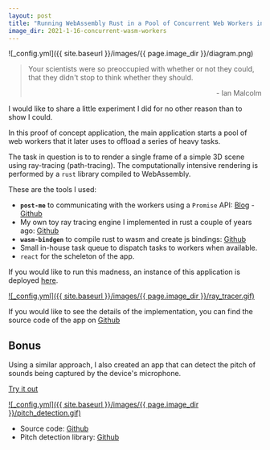 ```yaml
---
layout: post
title: "Running WebAssembly Rust in a Pool of Concurrent Web Workers in JavaScript"
image_dir: 2021-1-16-concurrent-wasm-workers
---
```

![_config.yml]({{ site.baseurl }}/images/{{ page.image_dir }}/diagram.png)

>
> Your scientists were so preoccupied with whether or not they could, that they didn't stop to think whether they should.
> 
> <p align="right">- Ian Malcolm</p>
>

I would like to share a little experiment I did for no other reason than to show I could.

In this proof of concept application, the main application starts a pool of web workers that it later uses to offload a series of heavy tasks.

The task in question is to to render a single frame of a simple 3D scene using ray-tracing (path-tracing). The computationally intensive rendering is performed by a `rust` library compiled to WebAssembly.

These are the tools I used:
- __`post-me`__ to communicating with the workers using a `Promise` API: [Blog](https://alesgenova.github.io/introducing-post-me/) - [Github](https://github.com/alesgenova/post-me)
- My own toy ray tracing engine I implemented in rust a couple of years ago: [Github](https://github.com/alesgenova/ray-tracer)
- __`wasm-bindgen`__ to compile rust to wasm and create js bindings: [Github](https://github.com/rustwasm/wasm-bindgen)
- Small in-house task queue to dispatch tasks to workers when available.
- `react` for the scheleton of the app.

If you would like to run this madness, an instance of this application is deployed [here](https://alesgenova.github.io/ray-tracer-app/).

[![_config.yml]({{ site.baseurl }}/images/{{ page.image_dir }}/ray_tracer.gif)](https://alesgenova.github.io/ray-tracer-app/)

If you would like to see the details of the implementation, you can find the source code of the app on [Github]()

## Bonus

Using a similar approach, I also created an app that can detect the pitch of sounds being captured by the device's microphone.

[Try it out ](https://alesgenova.github.io/pitch-detection-app/)

[![_config.yml]({{ site.baseurl }}/images/{{ page.image_dir }}/pitch_detection.gif)](https://alesgenova.github.io/pitch-detection-app/)

- Source code: [Github](https://alesgenova.github.io/pitch-detection/)
- Pitch detection library: [Github](https://github.com/alesgenova/pitch-detection)